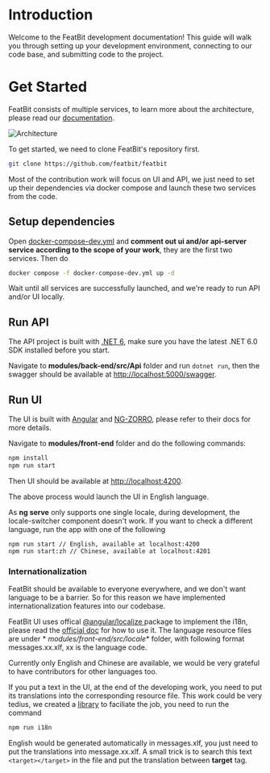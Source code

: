 # Introduction

Welcome to the FeatBit development documentation! This guide will walk you through setting up your development
environment, connecting to our code base, and submitting code to the project.

# Get Started

FeatBit consists of multiple services, to learn more about the architecture, please read
our [documentation](https://featbit.gitbook.io/docs/tech-stack/architecture).

![Architecture](https://2887964115-files.gitbook.io/~/files/v0/b/gitbook-x-prod.appspot.com/o/spaces%2FWMA5plqGXLhCIDCINvoc%2Fuploads%2FELW411vbJvKbSu1uG2Z0%2Fimage.png?alt=media&token=4fff2e66-cbca-4c45-b8c0-8fc99d357d13)

To get started, we need to clone FeatBit's repository first.

```bash
git clone https://github.com/featbit/featbit
```

Most of the contribution work will focus on UI and API, we just need to set up their dependencies via docker compose and
launch these two services from the code.

## Setup dependencies

Open [docker-compose-dev.yml](./docker-compose-dev.yml) and **comment out ui and/or api-server service according to the
scope of your work**, they are the
first two services. Then do

```bash
docker compose -f docker-compose-dev.yml up -d
```

Wait until all services are successfully launched, and we're ready to run API and/or UI locally.

## Run API

The API project is built with [.NET 6](https://dotnet.microsoft.com/en-us/download/dotnet/6.0), make sure you have the
latest .NET 6.0 SDK installed before you start.

Navigate to **modules/back-end/src/Api** folder and run `dotnet run`, then the swagger should be available
at [http://localhost:5000/swagger](http://localhost:5000/swagger).

## Run UI

The UI is built with [Angular](https://angular.io/) and [NG-ZORRO](https://ng.ant.design/docs/introduce/en), please
refer to their docs for more details.

Navigate to **modules/front-end** folder and do the following commands:

```bash
npm install
npm run start
```

Then UI should be available at [http://localhost:4200](http://localhost:4200).

The above process would launch the UI in English language.

As **ng serve** only supports one single locale, during development, the locale-switcher component doesn't work. If you
want to check a different language,
run the app with one of the following

```
npm run start // English, available at localhost:4200
npm run start:zh // Chinese, available at localhost:4201
```

### Internationalization

FeatBit should be available to everyone everywhere, and we don't want language to be a barrier. So for this reason we
have implemented internationalization features into our codebase.

FeatBit UI uses offical [@angular/localize
](https://www.npmjs.com/package/@angular/localize) package to implement the i18n, please read
the [official doc](https://angular.io/guide/i18n-overview) for how to use it. The language resource files are under *
*modules/front-end/src/locale** folder, with following format messages.xx.xlf, xx is the language code.

Currently only English and Chinese are available, we would be very grateful to have contributors for other languages
too.

If you put a text in the UI, at the end of the developing work, you need to put its translations into the corresponding
resource file. This work could be very tedius, we created
a [library](https://github.com/featbit/angular-locales-generator) to faciliate the job, you need to run the command

```bash
npm run i18n
```

English would be generated automatically in messages.xlf, you just need to put the translations into message.xx.xlf. A
small trick is to search this text `<target></target>` in the file and put the translation between **target** tag.

